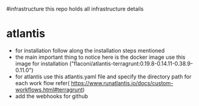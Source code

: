 #infrastructure
this repo holds all infrastructure details


# atlantis
* for installation follow along the installation steps mentioned
* the main important thing to notice here is the docker image use this image for installation ("flaconi/atlantis-terragrunt:0.19.8-0.14.11-0.38.9-0.11.0")
* for atlantis use this atlantis.yaml file and specify the directory path for each work flow refer( https://www.runatlantis.io/docs/custom-workflows.html#terragrunt)
* add the webhooks for github

